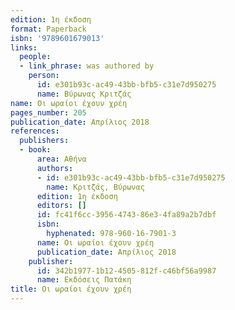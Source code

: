 ```yaml
---
edition: 1η έκδοση
format: Paperback
isbn: '9789601679013'
links:
  people:
  - link_phrase: was authored by
    person:
      id: e301b93c-ac49-43bb-bfb5-c31e7d950275
      name: Βύρωνας Κριτζάς
name: Οι ωραίοι έχουν χρέη
pages_number: 205
publication_date: Απρίλιος 2018
references:
  publishers:
  - book:
      area: Αθήνα
      authors:
      - id: e301b93c-ac49-43bb-bfb5-c31e7d950275
        name: Κριτζάς, Βύρωνας
      edition: 1η έκδοση
      editors: []
      id: fc41f6cc-3956-4743-86e3-4fa89a2b7dbf
      isbn:
        hyphenated: 978-960-16-7901-3
      name: Οι ωραίοι έχουν χρέη
      publication_date: Απρίλιος 2018
    publisher:
      id: 342b1977-1b12-4505-812f-c46bf56a9987
      name: Εκδόσεις Πατάκη
title: Οι ωραίοι έχουν χρέη
---
```


